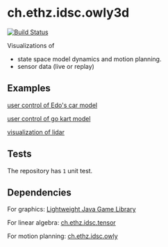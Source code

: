 # ch.ethz.idsc.owly3d

<a href="https://travis-ci.org/idsc-frazzoli/owly3d"><img src="https://travis-ci.org/idsc-frazzoli/owly3d.svg?branch=master" alt="Build Status"></a>

Visualizations of 
* state space model dynamics and motion planning.
* sensor data (live or replay)

## Examples

[user control of Edo's car model](https://www.youtube.com/watch?v=X6bA33LzfKc)

[user control of go kart model](https://www.youtube.com/watch?v=mCbPydpywOw)

[visualization of lidar](https://www.youtube.com/watch?v=EbApAL42ZpE)

## Tests

The repository has `1` unit test.

## Dependencies

For graphics: [Lightweight Java Game Library](https://www.lwjgl.org/)

For linear algebra: [ch.ethz.idsc.tensor](https://github.com/idsc-frazzoli/tensor)

For motion planning: [ch.ethz.idsc.owly](https://github.com/idsc-frazzoli/owly)

